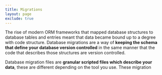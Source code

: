 ```yaml
---
title: Migrations
layout: page
exclude: true
---
```


The rise of modern ORM frameworks that mapped database structures to database tables and entries meant that data became bound up to a degree with code structure. Database migrations are a way of **keeping the schema that define your database version controlled** in the same manner that the code that describes those structures are version controlled.

Database migration files are **granular scripted files which describe your data**, these are different depending on the tool you use. These migration
<!--stackedit_data:
eyJoaXN0b3J5IjpbMjk1MDI2OTg5LDEwOTg0NDgyNTIsLTIwOD
g3NDY2MTJdfQ==
-->